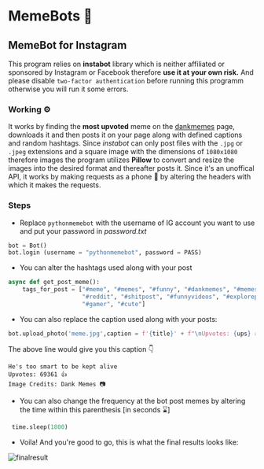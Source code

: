 # MemeBots 🤖

## MemeBot for Instagram
This program relies on **instabot** library which is neither affiliated or sponsored by Instagram or Facebook therefore **use it at your own risk.**
And please disable `two-factor authentication` before running this programm otherwise you will run it some errors.

### Working ⚙
It works by finding the **most upvoted** meme on the [dankmemes](https://www.reddit.com/r/dankmemes/) page, downloads it and then posts it on your page along with defined captions and random hashtags. Since *instabot* can only post files with the `.jpg` or `.jpeg` extensions and a square image with the dimensions of `1080x1080` therefore images the program utilizes **Pillow** to convert and resize the images into the desired format and thereafter posts it. Since it's an unoffical API, it works by making requests as a phone 📱 by altering the headers with which it makes the requests.

### Steps 

- Replace `pythonmemebot` with the username of IG account you want to use and put your password in *password.txt*
```py
bot = Bot()
bot.login (username = "pythonmemebot", password = PASS)
```
- You can alter the hashtags used along with your post
```py
async def get_post_meme():
    tags_for_post = ["#meme", "#memes", "#funny", "#dankmemes", "#memesdaily", "#funnymemes", "#lol", "#follow", "#humor", "#like", "#dank", "#love", "#instagram", "#memepage", "#dankmeme", "#tiktok", "#comedy", "#lmao", "#fun", "#anime", "#lol", "#dailymemes", "#edgymemes", "#offensivememes", "#memestagram", "#bhfyp", "#instagood", "#funnymeme", "#memer",
                     "#reddit", "#shitpost", "#funnyvideos", "#explorepage", "#followforfollowback", "#jokes", "#viral", "#haha", "#likeforlikes", "#art", "#f", "#youtube", "#memesespa" "#memeita", "#explore", "#gaming", "#covid", "#minecraft", "#likes", "#memez", "#laugh", "#followme", "#edgy", "#trending", "#life", "#music", "#india", "#dankmemesdaily", 
                     "#gamer", "#cute"]
```
- You can also replace the caption used along with your posts:
```py
bot.upload_photo('meme.jpg',caption = f'{title}' + f"\nUpvotes: {ups} 👍" + "\nImage Credits: Dank Memes 📷" "\n \n \n" + tagstring)
```
The above line would give you this caption 👇
```
He's too smart to be kept alive
Upvotes: 69361 👍
Image Credits: Dank Memes 📷
```

- You can also change the frequency at the bot post memes by altering the time within this parenthesis [in seconds ⌛]
```py
 time.sleep(1800)
```

- Voila! And you're good to go, this is what the final results looks like:

![finalresult](https://user-images.githubusercontent.com/83908831/128918920-2b6d2afe-fa4c-4d17-9019-dbf5e2446607.jpg)



